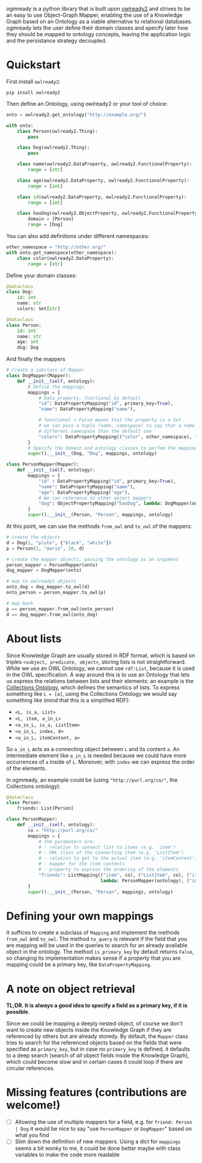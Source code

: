 ogmready is a python library that is built upon
[owlready2](https://pypi.org/project/owlready2/) and strives to be an easy to
use Object-Graph Mapper, enabling the use of a Knowledge Graph based on an
Ontology as a viable alternative to relational databases. ogmready lets the user
define their domain classes and specify later how they should be mapped to
ontology concepts, leaving the application logic and the persistance strategy
decoupled.

# Quickstart

First install `owlready2`:

```
pip insall owlready2
```

Then define an Ontology, using owlready2 or your tool of choice:

```python
onto = owlready2.get_ontology("http://example.org/")

with onto:
    class Person(owlready2.Thing):
        pass

    class Dog(owlready2.Thing):
        pass

    class name(owlready2.DataProperty, owlready2.FunctionalProperty):
        range = [str]

    class age(owlready2.DataProperty, owlready2.FunctionalProperty):
        range = [int]

    class id(owlready2.DataProperty, owlready2.FunctionalProperty):
        range = [int]

    class hasDog(owlready2.ObjectProperty, owlready2.FunctionalProperty):
        domain = [Person]
        range = [Dog]

```
You can also add definitions under different namespaces:

```python
other_namespace = "http://other.org/"
with onto.get_namespace(other_namespace):
    class color(owlready2.DataProperty):
        range = [str]
```

Define your domain classes:

```python
@dataclass
class Dog:
    id: int
    name: str
    colors: Set[str]

@dataclass
class Person:
    id: int
    name: str
    age: int
    dog: Dog
```

And finally the mappers

```python
# Create a subclass of Mapper
class DogMapper(Mapper):
    def __init__(self, ontology):
        # Define the mappings
        mappings = {
            # Data property, functional by default
            "id": DataPropertyMapping("id", primary_key=True),
            "name": DataPropertyMapping("name"),

            # functional = False means that the property is a Set
            # we can pass a tuple (name, namespace) to say that a name is in a
            # different namespace than the default one
            "colors": DataPropertyMapping(("color", other_namespace), functional=False)
        }
        # Specify the domain and ontology classes to perfom the mapping
        super().__init__(Dog, "Dog", mappings, ontology)

class PersonMapper(Mapper):
    def __init__(self, ontology):
        mappings = {
            "id" : DataPropertyMapping("id", primary_key=True),
            "name": DataPropertyMapping("name"),
            "age": DataPropertyMapping("age"),
            # We can reference to other object mappers
            "dog": ObjectPropertyMapping("hasDog", lambda: DogMapper(ontology))
        }
        super().__init__(Person, "Person", mappings, ontology)
```

At this point, we can use the methods `from_owl` and `to_owl` of the mappers:

```python
# create the objects
d = Dog(1, "pluto", {"black", "white"})
p = Person(2, "mario", 10, d)

# create the mapper objects, passing the ontology as an argument
person_mapper = PersonMapper(onto)
dog_mapper = DogMapper(onto)

# map to owlready2 objects
onto_dog = dog_mapper.to_owl(d)
onto_person = person_mapper.to_owl(p)

# map back
p == person_mapper.from_owl(onto_person)
d == dog_mapper.from_owl(onto_dog)
```

# About lists

Since Knowledge Graph are usually stored in RDF format, which is based on
triples `<subject, predicate, object>`, storing lists is not straightforward.
While we use an OWL Ontology, we cannot use `rdf:List`, because it is used in the
OWL specification. A way around this is to use an Ontology that
lets us express the relations between lists and their elements: an example is
the [Collections
Ontology](https://github.com/collections-ontology/collections-ontology), which
defines the semantics of lists. To express something like `L = [a]`, using
the Collections Ontology we would say something like (mind that this is a
simplified RDF):

- `<L, is_a, List>`
- `<L, item, a_in_L>`
- `<a_in_L, is_a, ListItem>`
- `<a_in_L, index, 0>`
- `<a_in_L, itemContent, a>`

So `a_in_L` acts as a connecting object between `L` and its content `a`. An
intermediate element like `a_in_L` is needed because we could have more
occurrences of `a` inside of `L`. Moreover, with `index` we can express the
order of the elements.

In ogmready, an example could be (using `"http://purl.org/co/"`, the
Collections ontology):

```python
@dataclass
class Person:
    friends: List[Person]

class PersonMapper:
    def __init__(self, ontology):
        co = "http://purl.org/co/"
        mappings = {
            # the parameters are:
            # - relation to connect list to items (e.g. 'item')
            # - OWL class of the connecting item (e.g. 'ListItem')
            # - relation to get to the actual item (e.g. 'itemContent')
            # - mapper for the item contents
            # - property to express the ordering of the elements
            "friends": ListMapping(("item", co), ("ListItem", co), ("itemContent", co),
                                   lambda: PersonMapper(ontology), ("index", co))
        }
        super().__init__(Person, "Person", mappings, ontology)
```

# Defining your own mappings

It suffices to create a subclass of `Mapping` and implement the methods
`from_owl` and `to_owl`. The method `to_query` is relevant if the field that you
are mapping will be used in the queries to search for an already available
object in the ontology. The method `is_primary_key` by default returns `False`,
so changing its implementation makes sense if a property that you are mapping
could be a primary key, like `DataPropertyMapping`.

# A note on object retrieval

**TL;DR. It is always a good idea to specify a field as a primary key, if it is
possible**.

Since we could be mapping a deeply nested object, of course we don't want to
create new objects inside the Knowledge Graph if they are referenced by others
but are already storedy. By default, the `Mapper` class tries to search for the
referenced objects based on the fields that were specified as `primary_key`, but
in case no `primary_key` is defined, it defaults to a deep search (search of
*all* object fields inside the Knowledge Graph), which could become slow and in
certain cases it could loop if there are circular references.


# Missing features (contributions are welcome!)

- [ ] Allowing the use of multiple mappers for a field, e.g. for `friend: Person
  | Dog` it would be nice to say "use `PersonMapper` or `DogMapper`" based on
what you find
- [ ] Slim down the definition of new mappers. Using a dict for `mappings` seems
  a bit wonky to me, it could be done better maybe with class variables to make
  the code more readable
